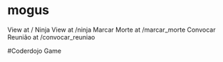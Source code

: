 # mogus

View at /
Ninja View at /ninja
Marcar Morte at /marcar_morte
Convocar Reunião at /convocar_reuniao

#Coderdojo Game

